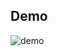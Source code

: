 ## Demo

![demo](https://github.com/sheminanto/electron-screen-recorder/assets/13395437/d81c3f30-739a-4e32-9095-1d612f347adf)
